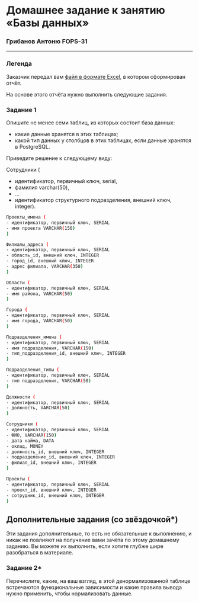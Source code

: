 # Домашнее задание к занятию «Базы данных»
### Грибанов Антоню FOPS-31

---
### Легенда

Заказчик передал вам [файл в формате Excel](https://github.com/netology-code/sdb-homeworks/blob/main/resources/hw-12-1.xlsx), в котором сформирован отчёт. 

На основе этого отчёта нужно выполнить следующие задания.

### Задание 1

Опишите не менее семи таблиц, из которых состоит база данных:

- какие данные хранятся в этих таблицах;
- какой тип данных у столбцов в этих таблицах, если данные хранятся в PostgreSQL.

Приведите решение к следующему виду:

Сотрудники (

- идентификатор, первичный ключ, serial,
- фамилия varchar(50),
- ...
- идентификатор структурного подразделения, внешний ключ, integer).
```bash
Проекты_имена (
- идентификатор, первичный ключ, SERIAL
- имя проекта VARCHAR(150)
)

Филиалы_адреса (
- идентификатор, первичный ключ, SERIAL
- область_id, внешний ключ, INTEGER
- город_id, внешний ключ, INTEGER
- адрес филиала, VARCHAR(350)
)

Области (
- идентификатор, первичный ключ, SERIAL
- имя района, VARCHAR(50)
)

Города (
- идентификатор, первичный ключ, SERIAL
- имя города, VARCHAR(50)
)

Подразделения_имена (
- идентификатор, первичный ключ, SERIAL
- имя подразделения, VARCHAR(150)
- тип_подразделения_id, внешний ключ, INTEGER
)

Подразделения_типы (
- идентификатор, первичный ключ, SERIAL
- тип подразделения, VARCHAR(50)
)

Должности (
- идентификатор, первичный ключ, SERIAL
- должность, VARCHAR(50)
)

Сотрудники (
- идентификатор, первичный ключ, SERIAL
- ФИО, VARCHAR(150)
- дата найма, DATA
- оклад, MONEY
- должность_id, внешний ключ, INTEGER
- подразделение_id, внешний ключ, INTEGER
- филиал_id, внешний ключ, INTEGER
)

Проекты (
- идентификатор, первичный ключ, SERIAL
- проект_id, внешний ключ, INTEGER
- сотрудник_id, внешний ключ, INTEGER
)

```


## Дополнительные задания (со звёздочкой*)
Эти задания дополнительные, то есть не обязательные к выполнению, и никак не повлияют на получение вами зачёта по этому домашнему заданию. Вы можете их выполнить, если хотите глубже шире разобраться в материале.


### Задание 2*

Перечислите, какие, на ваш взгляд, в этой денормализованной таблице встречаются функциональные зависимости и какие правила вывода нужно применить, чтобы нормализовать данные.
